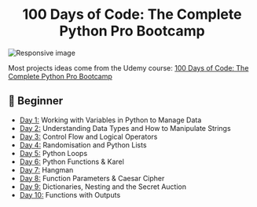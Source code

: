 <h1 align="center">100 Days of Code: The Complete Python Pro Bootcamp
</h1>

<img src="https://res.cloudinary.com/practicaldev/image/fetch/s--rqpwPGjr--/c_imagga_scale,f_auto,fl_progressive,h_900,q_auto,w_1600/https://dev-to-uploads.s3.amazonaws.com/i/xgtp3l3vi2rygazrb4pn.png" class="img-responsive" alt="Responsive image" width=auto height=auto>

Most projects ideas come from the Udemy course: [100 Days of Code: The Complete Python Pro Bootcamp](https://www.udemy.com/course/100-days-of-code/)


## 🔰 Beginner 
- [Day 1:](https://github.com/rokas293/100-Days-of-Code-Python/tree/4ae1a25be234e9c36b8a05744e93c58419b2c743/Day01) Working with Variables in Python to Manage Data
- [Day 2:](https://github.com/rokas293/100-Days-of-Code-Python/tree/9659746a0c5cbb083050c4e986a2a74305c02438/Day02) Understanding Data Types and How to Manipulate Strings
- [Day 3:](https://github.com/rokas293/100-Days-of-Code-Python/tree/d0899be74494b363f2a8df9788b3c188ece3e95b/Day03) Control Flow and Logical Operators
- [Day 4:](https://github.com/rokas293/100-Days-of-Code-Python/tree/8166308b244f44cd7c758357cdfac90fe8bb7026/Day04) Randomisation and Python Lists
- [Day 5:](https://github.com/rokas293/100-Days-of-Code-Python/tree/d8c61b53ff946ab2720c5f33080c13c4bffd8292/Day05) Python Loops
- [Day 6:](https://github.com/rokas293/100-Days-of-Code-Python/tree/bc38767ba72f6c387f9fa1a7cbb3bfc920e681f4/Day06) Python Functions & Karel
- [Day 7:](https://github.com/rokas293/100-Days-of-Code-Python/tree/cfd1732fcac9b6653959e04c26d5b5b0437166eb/Day07) Hangman
- [Day 8:](https://github.com/rokas293/100-Days-of-Code-Python/tree/824ae6fb2c6d95e7b1e5be9126db05d8c4ffe793/Day08) Function Parameters & Caesar Cipher
- [Day 9:](https://github.com/rokas293/100-Days-of-Code-Python/tree/2a6f4d0c368cd30c3c255ecd2e95b2c8a7900efc/Day09) Dictionaries, Nesting and the Secret Auction
- [Day 10:](https://github.com/rokas293/100-Days-of-Code-Python/tree/7c85514cdacd5a24bcbab7bb80f231e195b6c3c8/Day10) Functions with Outputs
